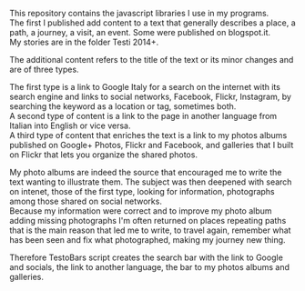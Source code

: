 This repository contains the javascript libraries I use in my programs.  
The first I published add content to a text that generally describes a place, a path, a journey, a visit, an event. Some were published on blogspot.it.  
My stories are in the folder Testi 2014+.

The additional content refers to the title of the text or its minor changes and are of three types.

The first type is a link to Google Italy for a search on the internet with its search engine and links to social networks, Facebook, Flickr, Instagram, by searching the keyword as a location or tag, sometimes both.  
A second type of content is a link to the page in another language from Italian into English or vice versa.  
A third type of content that enriches the text is a link to my photos albums published on Google+ Photos, Flickr and Facebook, and galleries that I built on Flickr that lets you organize the shared photos.

My photo albums are indeed the source that encouraged me to write the text wanting to illustrate them. The subject was then deepened with search on intenet, those of the first type, looking for information, photographs among those shared on social networks.  
Because my information were correct and to improve my photo album adding missing photographs I'm often returned on places repeating paths that is the main reason that led me to write, to travel again, remember what has been seen and fix what photographed, making my journey new thing.  

Therefore TestoBars script creates the search bar with the link to Google and socials, the link to another language, the bar to my photos albums and galleries.




